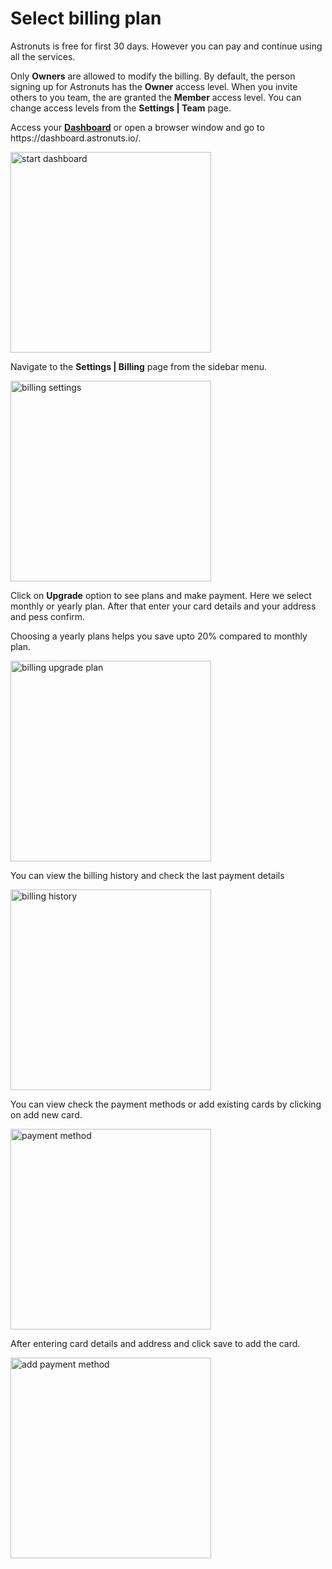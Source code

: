 # Select billing plan

Astronuts is free for first 30 days.
However you can pay and continue using all the services.

<tip>
    <p>
        Only <b>Owners</b> are allowed to modify the billing.
        By default, the person signing up for Astronuts has the <b>Owner</b> access level.
        When you invite others to you team, the are granted the <b>Member</b> access level.
        You can change access levels from the <b>Settings | Team</b> page.
    </p>
</tip>


<procedure title="Select Billing Plan" id="select-billing-plan">
    <step>
        <p>Access your <a href="https://dashboard.astronuts.io/"><b>Dashboard</b></a> or open a browser window and go to https://dashboard.astronuts.io/.</p>
    <img src="account-dashboard.png" alt="start dashboard" border-effect="line" width="321" thumbnail="true"/>
    </step>
    <step>
        <p>Navigate to the <b>Settings | Billing</b> page from the sidebar menu.</p>
        <img src="billing.png" alt="billing settings" border-effect="line" width="321" thumbnail="true"/>
    </step>
    <step>
        <p>Click on <b>Upgrade</b> option to see plans and make payment.
        Here we select monthly or yearly plan. After that enter your card
        details and your address and pess confirm.
        </p>
        <tip>
            <p>
                Choosing a yearly plans helps you save upto 20% compared to monthly plan. 
            </p>
        </tip>
        <img src="billing-upgrade-plan.png" alt="billing upgrade plan" border-effect="line" width="321" thumbnail="true"/>
    </step>
    <step>
        <p>You can view the billing history and check the last payment details
        </p>
        <img src="billing-history.png" alt="billing history" border-effect="line" width="321" thumbnail="true"/>
    </step>
    <step>
        <p>You can view check the payment methods or add existing cards by clicking on add new card.
        </p>
        <img src="payment-method.png" alt="payment method" border-effect="line" width="321" thumbnail="true"/>
    </step>
    <step>
        <p>After entering card details and address and click save to add the card.
        </p>
        <img src="payment-method-add.png" alt="add payment method" border-effect="line" width="321" thumbnail="true"/>
    </step>
</procedure>